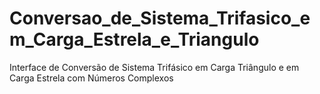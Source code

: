 # Conversao_de_Sistema_Trifasico_em_Carga_Estrela_e_Triangulo
Interface de Conversão de Sistema Trifásico em Carga Triângulo e em Carga Estrela com Números Complexos
